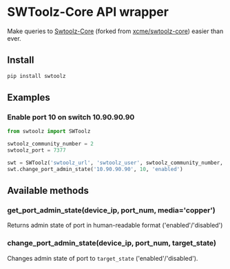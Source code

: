 # SWToolz-Core API wrapper

Make queries to [Swtoolz-Core](https://github.com/MXMP/swtoolz-core) (forked from [xcme/swtoolz-core](https://github.com/xcme/swtoolz-core)) easier than ever.

## Install

```bash
pip install swtoolz
```

## Examples

### Enable port 10 on switch 10.90.90.90

```python
from swtoolz import SWToolz

swtoolz_community_number = 2
swtoolz_port = 7377

swt = SWToolz('swtoolz_url', 'swtoolz_user', swtoolz_community_number, swtoolz_port)
swt.change_port_admin_state('10.90.90.90', 10, 'enabled')
```

## Available methods

### get_port_admin_state(device_ip, port_num, media='copper')

Returns admin state of port in human-readable format ('enabled'/'disabled')

### change_port_admin_state(device_ip, port_num, target_state)

Changes admin state of port to `target_state` ('enabled'/'disabled').
